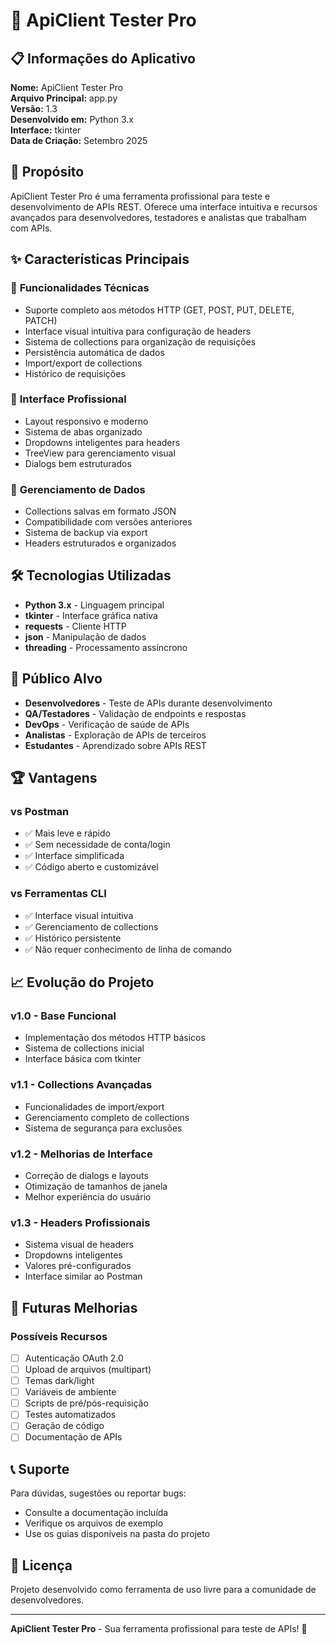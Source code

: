 # 🚀 ApiClient Tester Pro

## 📋 Informações do Aplicativo

**Nome:** ApiClient Tester Pro  
**Arquivo Principal:** app.py  
**Versão:** 1.3  
**Desenvolvido em:** Python 3.x  
**Interface:** tkinter  
**Data de Criação:** Setembro 2025  

## 🎯 Propósito

ApiClient Tester Pro é uma ferramenta profissional para teste e desenvolvimento de APIs REST. Oferece uma interface intuitiva e recursos avançados para desenvolvedores, testadores e analistas que trabalham com APIs.

## ✨ Características Principais

### 🔧 **Funcionalidades Técnicas**
- Suporte completo aos métodos HTTP (GET, POST, PUT, DELETE, PATCH)
- Interface visual intuitiva para configuração de headers
- Sistema de collections para organização de requisições
- Persistência automática de dados
- Import/export de collections
- Histórico de requisições

### 🎨 **Interface Profissional**
- Layout responsivo e moderno
- Sistema de abas organizado
- Dropdowns inteligentes para headers
- TreeView para gerenciamento visual
- Dialogs bem estruturados

### 💾 **Gerenciamento de Dados**
- Collections salvas em formato JSON
- Compatibilidade com versões anteriores
- Sistema de backup via export
- Headers estruturados e organizados

## 🛠️ **Tecnologias Utilizadas**

- **Python 3.x** - Linguagem principal
- **tkinter** - Interface gráfica nativa
- **requests** - Cliente HTTP
- **json** - Manipulação de dados
- **threading** - Processamento assíncrono

## 🎯 **Público Alvo**

- **Desenvolvedores** - Teste de APIs durante desenvolvimento
- **QA/Testadores** - Validação de endpoints e respostas
- **DevOps** - Verificação de saúde de APIs
- **Analistas** - Exploração de APIs de terceiros
- **Estudantes** - Aprendizado sobre APIs REST

## 🏆 **Vantagens**

### **vs Postman**
- ✅ Mais leve e rápido
- ✅ Sem necessidade de conta/login
- ✅ Interface simplificada
- ✅ Código aberto e customizável

### **vs Ferramentas CLI**
- ✅ Interface visual intuitiva
- ✅ Gerenciamento de collections
- ✅ Histórico persistente
- ✅ Não requer conhecimento de linha de comando

## 📈 **Evolução do Projeto**

### **v1.0** - Base Funcional
- Implementação dos métodos HTTP básicos
- Sistema de collections inicial
- Interface básica com tkinter

### **v1.1** - Collections Avançadas
- Funcionalidades de import/export
- Gerenciamento completo de collections
- Sistema de segurança para exclusões

### **v1.2** - Melhorias de Interface
- Correção de dialogs e layouts
- Otimização de tamanhos de janela
- Melhor experiência do usuário

### **v1.3** - Headers Profissionais
- Sistema visual de headers
- Dropdowns inteligentes
- Valores pré-configurados
- Interface similar ao Postman

## 🚀 **Futuras Melhorias**

### **Possíveis Recursos**
- [ ] Autenticação OAuth 2.0
- [ ] Upload de arquivos (multipart)
- [ ] Temas dark/light
- [ ] Variáveis de ambiente
- [ ] Scripts de pré/pós-requisição
- [ ] Testes automatizados
- [ ] Geração de código
- [ ] Documentação de APIs

## 📞 **Suporte**

Para dúvidas, sugestões ou reportar bugs:
- Consulte a documentação incluída
- Verifique os arquivos de exemplo
- Use os guias disponíveis na pasta do projeto

## 📄 **Licença**

Projeto desenvolvido como ferramenta de uso livre para a comunidade de desenvolvedores.

---

**ApiClient Tester Pro** - Sua ferramenta profissional para teste de APIs! 🎯
